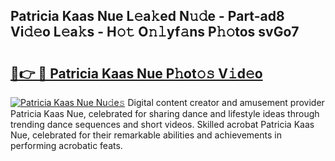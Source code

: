 ## Patricia Kaas Nue L𝚎a𝚔ed N𝚞𝚍e - Part-ad8 Vi𝚍𝚎o L𝚎a𝚔s - H𝚘𝚝 O𝚗𝚕yf𝚊ns P𝚑𝚘tos svGo7

# <h2><a href="http://kfe9sxr.oniu.top/?m=Patricia+Kaas+Nue">🔗👉 🔴 Patricia Kaas Nue P𝚑ot𝚘𝚜 V𝚒d𝚎o</a></h2>

[![Patricia Kaas Nue Nu𝚍e𝚜](https://i.imgur.com/0qMVB7G.gif)](http://kfe9sxr.oniu.top/?m=Patricia+Kaas+Nue)
Digital content creator and amusement provider Patricia Kaas Nue, celebrated for sharing dance and lifestyle ideas through trending dance sequences and short videos. Skilled acrobat Patricia Kaas Nue, celebrated for their remarkable abilities and achievements in performing acrobatic feats.  
